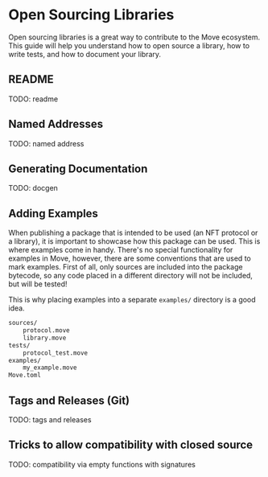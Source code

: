 # Open Sourcing Libraries

Open sourcing libraries is a great way to contribute to the Move ecosystem. This guide will help you understand how to open source a library, how to write tests, and how to document your library.

## README

TODO: readme

## Named Addresses

TODO: named address

## Generating Documentation

TODO: docgen

## Adding Examples

When publishing a package that is intended to be used (an NFT protocol or a library), it is important to showcase how this package can be used. This is where examples come in handy. There's no special functionality for examples in Move, however, there are some conventions that are used to mark examples. First of all, only sources are included into the package bytecode, so any code placed in a different directory will not be included, but will be tested!

This is why placing examples into a separate `examples/` directory is a good idea.

```bash
sources/
    protocol.move
    library.move
tests/
    protocol_test.move
examples/
    my_example.move
Move.toml
```

## Tags and Releases (Git)

TODO: tags and releases

## Tricks to allow compatibility with closed source

TODO: compatibility via empty functions with signatures
